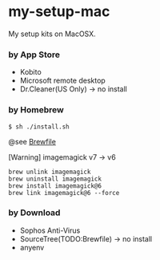 # my-setup-mac
My setup kits on MacOSX.


### by App Store

- Kobito
- Microsoft remote desktop
- Dr.Cleaner(US Only) -> no install

### by Homebrew

```shell
$ sh ./install.sh
```

@see [Brewfile](./Brewfile)

[Warning] imagemagick v7 -> v6
```
brew unlink imagemagick
brew uninstall imagemagick
brew install imagemagick@6
brew link imagemagick@6 --force
```

### by Download

- Sophos Anti-Virus
- SourceTree(TODO:Brewfile) -> no install
- anyenv
